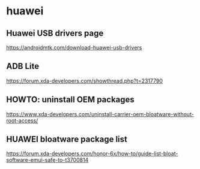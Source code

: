 # huawei

## Huawei USB drivers page
https://androidmtk.com/download-huawei-usb-drivers

## ADB Lite
https://forum.xda-developers.com/showthread.php?t=2317790

## HOWTO: uninstall OEM packages
https://www.xda-developers.com/uninstall-carrier-oem-bloatware-without-root-access/

## HUAWEI bloatware package list
https://forum.xda-developers.com/honor-6x/how-to/guide-list-bloat-software-emui-safe-to-t3700814

